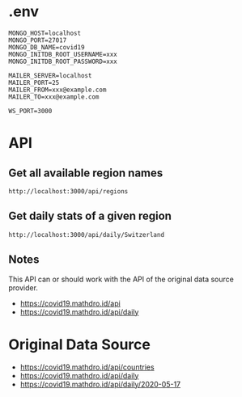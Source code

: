 # .env

```
MONGO_HOST=localhost
MONGO_PORT=27017
MONGO_DB_NAME=covid19
MONGO_INITDB_ROOT_USERNAME=xxx
MONGO_INITDB_ROOT_PASSWORD=xxx

MAILER_SERVER=localhost
MAILER_PORT=25
MAILER_FROM=xxx@example.com
MAILER_TO=xxx@example.com

WS_PORT=3000
```

# API

## Get all available region names

```
http://localhost:3000/api/regions
```

## Get daily stats of a given region

```
http://localhost:3000/api/daily/Switzerland
```

## Notes

This API can or should work with the API of the original data source provider.

- https://covid19.mathdro.id/api
- https://covid19.mathdro.id/api/daily

# Original Data Source

- https://covid19.mathdro.id/api/countries
- https://covid19.mathdro.id/api/daily
- https://covid19.mathdro.id/api/daily/2020-05-17
